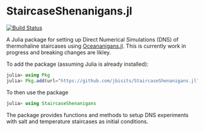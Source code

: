 # StaircaseShenanigans.jl

<!--
[![Stable](https://img.shields.io/badge/docs-stable-blue.svg)](https://jbisits.github.io/StaircaseShenanigans.jl/stable/)
[![Dev](https://img.shields.io/badge/docs-dev-blue.svg)](https://jbisits.github.io/StaircaseShenanigans.jl/dev/)
-->
[![Build Status](https://github.com/jbisits/StaircaseShenanigans.jl/actions/workflows/CI.yml/badge.svg?branch=main)](https://github.com/jbisits/StaircaseShenanigans.jl/actions/workflows/CI.yml?query=branch%3Amain)

A Julia package for setting up Direct Numerical Simulations (DNS) of thermohaline staircases using [Oceananigans.jl](https://github.com/CliMA/Oceananigans.jl).
This is currently work in progress and breaking changes are likley.

To add the package (assuming Julia is already installed):

```julia
julia> using Pkg
julia> Pkg.add(url="https://github.com/jbisits/StaircaseShenanigans.jl")
```

To then use the package

```julia
julia> using StaircaseShenanigans
```

The package provides functions and methods to setup DNS experiments with salt and temperature staircases as initial conditions.